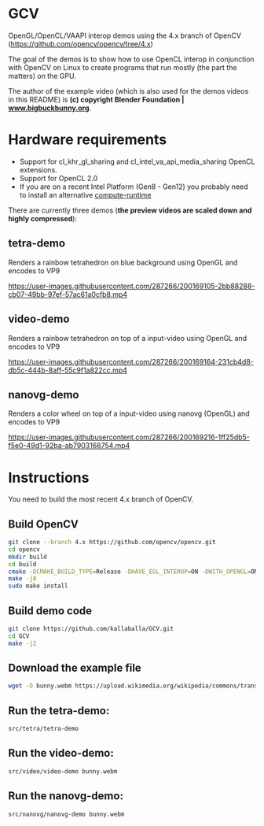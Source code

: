 # GCV
OpenGL/OpenCL/VAAPI interop demos using the 4.x branch of OpenCV (https://github.com/opencv/opencv/tree/4.x)

The goal of the demos is to show how to use OpenCL interop in conjunction with OpenCV on Linux to create programs that run mostly (the part the matters) on the GPU. 

The author of the example video (which is also used for the demos videos in this README) is **(c) copyright Blender Foundation | www.bigbuckbunny.org**.

# Hardware requirements
* Support for cl_khr_gl_sharing and cl_intel_va_api_media_sharing OpenCL extensions.
* Support for OpenCL 2.0
* If you are on a recent Intel Platform (Gen8 - Gen12) you probably need to install an alternative [compute-runtime](https://github.com/kallaballa/compute-runtime)

There are currently three demos (**the preview videos are scaled down and highly compressed**):
## tetra-demo
Renders a rainbow tetrahedron on blue background using OpenGL and encodes to VP9

https://user-images.githubusercontent.com/287266/200169105-2bb88288-cb07-49bb-97ef-57ac61a0cfb8.mp4

## video-demo
Renders a rainbow tetrahedron on top of a input-video using OpenGL and encodes to VP9

https://user-images.githubusercontent.com/287266/200169164-231cb4d8-db5c-444b-8aff-55c9f1a822cc.mp4

## nanovg-demo
Renders a color wheel on top of a input-video using nanovg (OpenGL) and encodes to VP9

https://user-images.githubusercontent.com/287266/200169216-1ff25db5-f5e0-49d1-92ba-ab7903168754.mp4

# Instructions
You need to build the most recent 4.x branch of OpenCV.

## Build OpenCV

```bash
git clone --branch 4.x https://github.com/opencv/opencv.git
cd opencv
mkdir build
cd build
cmake -DCMAKE_BUILD_TYPE=Release -DHAVE_EGL_INTEROP=ON -DWITH_OPENGL=ON -DWITH_VA=ON -DWITH_VA_INTEL=ON -DWITH_QT=ON -DBUILD_PERF_TESTS=OFF -DBUILD_TESTS=OFF ..
make -j8
sudo make install
```

## Build demo code

```bash
git clone https://github.com/kallaballa/GCV.git
cd GCV
make -j2
```
## Download the example file
```bash
wget -O bunny.webm https://upload.wikimedia.org/wikipedia/commons/transcoded/f/f3/Big_Buck_Bunny_first_23_seconds_1080p.ogv/Big_Buck_Bunny_first_23_seconds_1080p.ogv.1080p.vp9.webm
```
## Run the tetra-demo:

```bash
src/tetra/tetra-demo
```

## Run the video-demo:

```bash
src/video/video-demo bunny.webm
```

## Run the nanovg-demo:

```bash
src/nanovg/nanovg-demo bunny.webm
```
